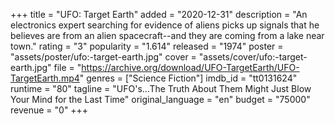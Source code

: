+++
title = "UFO: Target Earth"
added = "2020-12-31"
description = "An electronics expert searching for evidence of aliens picks up signals that he believes are from an alien spacecraft--and they are coming from a lake near town."
rating = "3"
popularity = "1.614"
released = "1974"
poster = "assets/poster/ufo:-target-earth.jpg"
cover = "assets/cover/ufo:-target-earth.jpg"
file = "https://archive.org/download/UFO-TargetEarth/UFO-TargetEarth.mp4"
genres = ["Science Fiction"]
imdb_id = "tt0131624"
runtime = "80"
tagline = "UFO's...The Truth About Them Might Just Blow Your Mind for the Last Time"
original_language = "en"
budget = "75000"
revenue = "0"
+++
